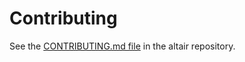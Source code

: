 # Contributing
See the [CONTRIBUTING.md file](https://github.com/altair-viz/altair/blob/main/CONTRIBUTING.md) in the altair repository.